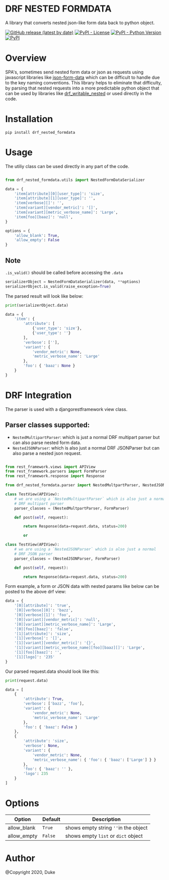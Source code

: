 DRF NESTED FORMDATA
===================

A library that converts nested json-like form data back to python object.

[![GitHub release (latest by date)](https://img.shields.io/github/v/release/emperorDuke/nested_formdata)]()
[![PyPI - License](https://img.shields.io/pypi/l/drf_nested_formdata)](https://pypi.python.org/pypi/drf-nested-formdata)
[![PyPI - Python Version](https://img.shields.io/pypi/pyversions/drf_nested_formdata)](https://pypi.python.org/pypi/drf-nested-formdata)
[![PyPI](https://img.shields.io/pypi/v/drf_nested_formdata)](https://pypi.python.org/pypi/drf-nested-formdata)

Overview
========
SPA's, sometimes send nested form data or json as requests using javascript libraries like [json-form-data](https://github.com/hyperatom/json-form-data#readme) which can be difficult to handle due to the key naming conventions. This library helps to eliminate that difficulty, by parsing that nested requests into a more predictable python object that can be used by libraries like [drf_writable_nested](https://github.com/beda-software/drf-writable-nested#readme) or used directly in the code.


Installation
============

```
pip install drf_nested_formdata
```

Usage
=====

The utiliy class can be used directly in any part of the code.

````python

from drf_nested_formdata.utils import NestedFormDataSerializer

data = {
    'item[attribute][0][user_type]': 'size',
    'item[attribute][1][user_type]': '',
    'item[verbose][]': '',
    'item[variant][vendor_metric]': '[]',
    'item[variant][metric_verbose_name]': 'Large',
    'item[foo][baaz]': 'null',
}

options = {
    'allow_blank': True,
    'allow_empty': False
}
````
Note
----
``.is_valid()`` should be called before accessing the ``.data``

````python
serializerObject = NestedFormDataSerializer(data, **options)
serializerObject.is_valid(raise_exception=True)
````
The parsed result will look like below:

```python
print(serializerObject.data)

data = {
    'item': {
        'attribute': [
            {'user_type': 'size'}, 
            {'user_type': ''}
        ], 
        'verbose': [''], 
        'variant': {
            'vendor_metric': None, 
            'metric_verbose_name': 'Large'
        }, 
        'foo': { 'baaz': None }
    }
}
```
DRF Integration
===============

The parser is used with a djangorestframework view class.

Parser classes supported:
------------------------
- ``NestedMultipartParser``: which is just a normal DRF multipart parser but can also parse nested form data.
- ``NestedJSONParser``: which is also just a normal DRF JSONParser but can also parse a nested json request.

```python

from rest_framework.views import APIView
from rest_framework.parsers import FormParser
from rest_framework.response import Response

from drf_nested_formdata.parser import NestedMultpartParser, NestedJSONParser

class TestView(APIView):
    # we are using a `NestedMultipartParser` which is also just a normal
    # DRF multipart parser
    parser_classes = (NestedMultpartParser, FormParser)

    def post(self, request):

        return Response(data=request.data, status=200)

        or

class TestView(APIView):
    # we are using a `NestedJSONParser` which is also just a normal
    # DRF JSON parser
    parser_classes = (NestedJSONParser, FormParser)

    def post(self, request):

        return Response(data=request.data, status=200)

```

Form example, a form or JSON data with nested params like below can be posted to the above drf view:

```python
data = {
    '[0][attribute]': 'true',
    '[0][verbose][0]': 'bazz',
    '[0][verbose][1]': 'foo',
    '[0][variant][vendor_metric]': 'null',
    '[0][variant][metric_verbose_name]': 'Large',
    '[0][foo][baaz]': 'false',
    '[1][attribute]': 'size',
    '[1][verbose]': '[]',
    '[1][variant][vendor_metric]': '{}',
    '[1][variant][metric_verbose_name][foo][baaz][]': 'Large',
    '[1][foo][baaz]': '',
    '[1][logo]': '235'
}
```
Our parsed request.data should look like this:

```python
print(request.data)
```
```python
data = [
    {
        'attribute': True, 
        'verbose': ['bazz', 'foo'], 
        'variant': {
            'vendor_metric': None, 
            'metric_verbose_name': 'Large'
        }, 
        'foo': { 'baaz': False }
    }, 
    {
        'attribute': 'size', 
        'verbose': None, 
        'variant': {
            'vendor_metric': None, 
            'metric_verbose_name': { 'foo': { 'baaz': ['Large'] } }
        }, 
        'foo': { 'baaz': '' },
        'logo': 235
    }
]
```

Options
=======
Option|Default|Description
------|-------|-----------
allow_blank|``True``|shows empty string ``''``in the object
allow_empty|``False``|shows empty ``list`` or ``dict`` object

Author
=======
@Copyright 2020, Duke
